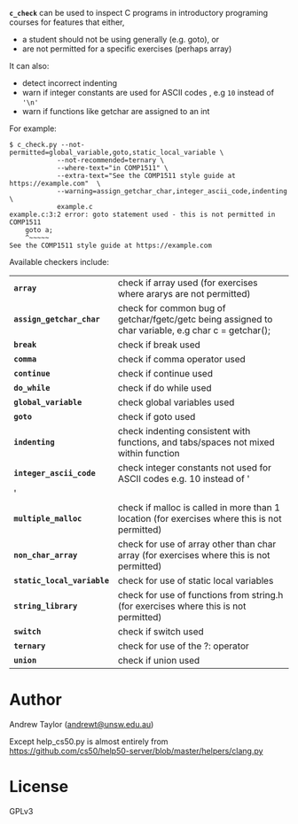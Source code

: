 
**`c_check`** can be used to inspect  C programs in introductory programing courses
for features that either, 

* a student should not be using generally (e.g. goto), or
* are not permitted for a specific exercises  (perhaps array)

It can also:

* detect incorrect indenting
* warn if integer constants are used for ASCII codes , e.g `10` instead of `'\n'`
* warn if functions like getchar are assigned to an int

For example:

```
$ c_check.py --not-permitted=global_variable,goto,static_local_variable \
            --not-recommended=ternary \
            --where-text="in COMP1511" \
            --extra-text="See the COMP1511 style guide at https://example.com"  \
            --warning=assign_getchar_char,integer_ascii_code,indenting \
            example.c
example.c:3:2 error: goto statement used - this is not permitted in COMP1511
	goto a;
    ^~~~~~
See the COMP1511 style guide at https://example.com
```

Available checkers include:


|     |     |
| --- | --- |
| **`array`**                   | check if array used (for exercises where ararys are not permitted) |
| **`assign_getchar_char`**      | check for common bug of getchar/fgetc/getc being assigned to char variable, e.g char c = getchar(); |
| **`break`**                    | check if break used |
| **`comma`**                    | check if comma operator used |
| **`continue`**                 | check if continue used |
| **`do_while`**                 | check if do while used |
| **`global_variable`**         | check global variables used |
| **`goto`**                     | check if goto used |
| **`indenting`**                | check indenting consistent with functions, and tabs/spaces not mixed within function |
| **`integer_ascii_code`**       | check integer constants not used for ASCII codes e.g. 10 instead of ' |
| ' |
| **`multiple_malloc`**          | check if malloc is called in more than 1 location  (for exercises where this is not permitted) |
| **`non_char_array`**          | check for use of array other than char array  (for exercises where this is not permitted) |
| **`static_local_variable`**   | check for use of static local variables |
| **`string_library`**           | check for use of functions from string.h (for exercises where this is not permitted) |
| **`switch`**                   | check if switch used |
| **`ternary`**                | check for use of the ?: operator |
| **`union`**                    | check if union used |



# Author

Andrew Taylor (andrewt@unsw.edu.au)

Except help_cs50.py  is almost entirely from  https://github.com/cs50/help50-server/blob/master/helpers/clang.py

# License

GPLv3
